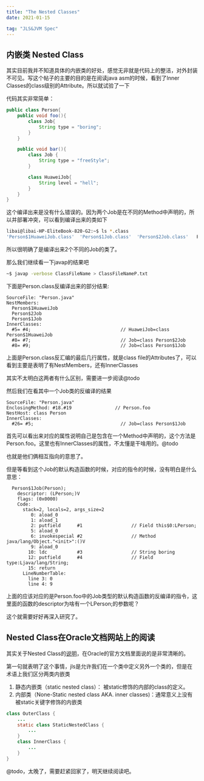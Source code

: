 ```yaml
---
title: "The Nested Classes" 
date: 2021-01-15

tag: "JLS&JVM Spec"
---
```



## 内嵌类 Nested Class

其实目前我并不知道具体的内嵌类的好处，感觉无非就是代码上的整洁，对外封装不可见。写这个帖子的主要的目的是在阅读java asm的时候，看到了Inner Classes的class级别的Attribute。所以就试验了一下

代码其实非常简单：

```java
public class Person{
    public void foo(){
        class Job{
            String type = "boring";
        }
    }

    public void bar(){
        class Job {
            String type = "freeStyle";
        }

        class HuaweiJob{
            String level = "hell";
        }
    }
}
```

这个编译出来是没有什么错误的。因为两个Job是在不同的Method中声明的，所以并部署冲突，可以看到编译出来的类如下

```bash
libai@libai-HP-EliteBook-820-G2:~$ ls *.class
'Person$1HuaweiJob.class'  'Person$1Job.class'  'Person$2Job.class'   Person.class
```

所以很明确了是编译出来2个不同的Job的类了。

那么我们继续看一下javap的结果吧

```bash
~$ javap -verbose ClassFileName > ClassFileNameP.txt
```

下面是Person.class反编译出来的部分结果:

```text
SourceFile: "Person.java"
NestMembers:
  Person$1HuaweiJob
  Person$2Job
  Person$1Job
InnerClasses:
  #5= #4;                                 // HuaweiJob=class Person$1HuaweiJob
  #8= #7;                                 // Job=class Person$2Job
  #8= #9;                                 // Job=class Person$1Job
```

上面是Person.class反汇编的最后几行属性，就是class file的Attributes了，可以看到主要是表明了有NestMembers，还有InnerClasses

其实不太明白这两者有什么区别，需要进一步阅读@todo

然后我们在看其中一个Job类的反编译的结果

```text
SourceFile: "Person.java"
EnclosingMethod: #18.#19                // Person.foo
NestHost: class Person
InnerClasses:
  #26= #5;                                // Job=class Person$1Job
```

首先可以看出来对应的属性说明自己是包含在一个Method中声明的，这个方法是Person.foo。这里也有InnerClasses的属性，不太懂是干啥用的。@todo

也就是他们俩相互指向的意思了。

但是等看到这个Job的默认构造函数的时候，对应的指令的时候，没有明白是什么意思：

```text
  Person$1Job(Person);
    descriptor: (LPerson;)V
    flags: (0x0000)
    Code:
      stack=2, locals=2, args_size=2
         0: aload_0
         1: aload_1
         2: putfield      #1                  // Field this$0:LPerson;
         5: aload_0
         6: invokespecial #2                  // Method java/lang/Object."<init>":()V
         9: aload_0
        10: ldc           #3                  // String boring
        12: putfield      #4                  // Field type:Ljava/lang/String;
        15: return
      LineNumberTable:
        line 3: 0
        line 4: 9
```

上面的应该对应的是Person.foo中的Job类型的默认构造函数的反编译的指令，这里面的函数的descriptor为啥有一个LPerson;的参数呢？

这个就需要好好再深入研究了。

## Nested Class在Oracle文档网站上的阅读

其实关于Nested Class的[说明](https://docs.oracle.com/javase/tutorial/java/javaOO/nested.html)，在Oracle的官方文档里面说的是非常清晰的。

第一句就表明了这个事情，jls是允许我们在一个类中定义另外一个类的，但是在术语上我们区分两类内嵌类

1. 静态内嵌类（static nested class）： 被static修饰的内部的class的定义。
2. 内部类（None-Static nested class AKA. inner classes)：通常意义上没有被static关键字修饰的内嵌类

```java
class OuterClass {
    ...
    static class StaticNestedClass {
        ...
    }
    class InnerClass {
        ...
    }
}
```

@todo，太晚了，需要赶紧回家了，明天继续阅读吧。

